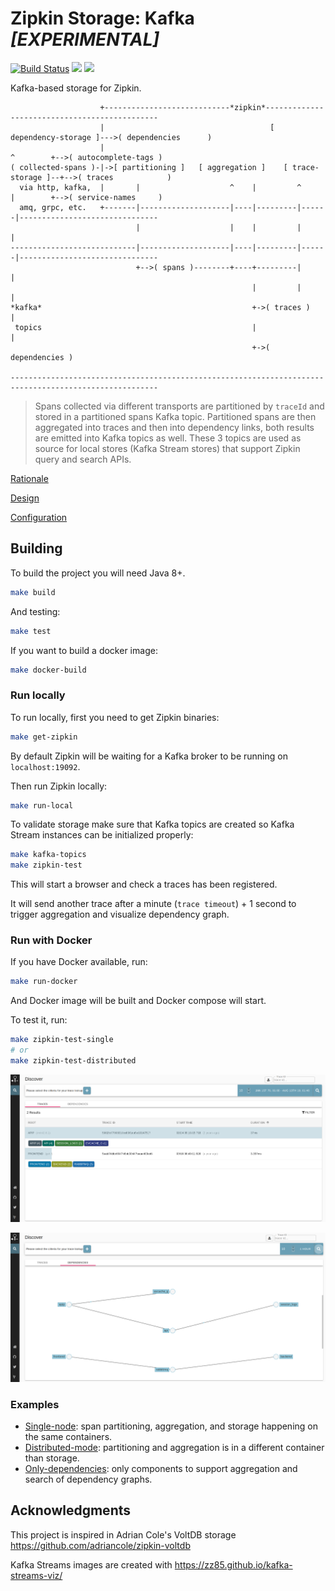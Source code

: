 # Zipkin Storage: Kafka *[EXPERIMENTAL]*

[![Build Status](https://www.travis-ci.org/openzipkin-contrib/zipkin-storage-kafka.svg?branch=master)](https://www.travis-ci.org/openzipkin-contrib/zipkin-storage-kafka)
[![](https://jitpack.io/v/openzipkin-contrib/zipkin-storage-kafka.svg)](https://jitpack.io/#openzipkin-contrib/zipkin-storage-kafka)
[![](https://images.microbadger.com/badges/version/openzipkincontrib/zipkin-storage-kafka.svg)](https://microbadger.com/images/openzipkincontrib/zipkin-storage-kafka "Get your own version badge on microbadger.com")

Kafka-based storage for Zipkin.

```
                    +----------------------------*zipkin*----------------------------------------------
                    |                                     [ dependency-storage ]--->( dependencies      )
                    |                                                  ^        +-->( autocomplete-tags )
( collected-spans )-|->[ partitioning ]   [ aggregation ]    [ trace-storage ]--+-->( traces            )
  via http, kafka,  |       |                    ^    |         ^      |        +-->( service-names     )
  amq, grpc, etc.   +-------|--------------------|----|---------|------|-------------------------------
                            |                    |    |         |      |
----------------------------|--------------------|----|---------|------|-------------------------------
                            +-->( spans )--------+----+---------|      |
                                                      |         |      |
*kafka*                                               +->( traces )    |
 topics                                               |                |
                                                      +->( dependencies )

-------------------------------------------------------------------------------------------------------

```

> Spans collected via different transports are partitioned by `traceId` and stored in a partitioned spans Kafka topic.
Partitioned spans are then aggregated into traces and then into dependency links, both
results are emitted into Kafka topics as well.
These 3 topics are used as source for local stores (Kafka Stream stores) that support Zipkin query and search APIs.

[Rationale](RATIONALE.md)

[Design](storage/README.md)

[Configuration](module/README.md)

## Building

To build the project you will need Java 8+.

```bash
make build
```

And testing:

```bash
make test
```

If you want to build a docker image:

```bash
make docker-build
```

### Run locally

To run locally, first you need to get Zipkin binaries:

```bash
make get-zipkin
```

By default Zipkin will be waiting for a Kafka broker to be running on `localhost:19092`. 

Then run Zipkin locally:

```bash
make run-local
```

To validate storage make sure that Kafka topics are created so Kafka Stream instances can be
initialized properly:

```bash
make kafka-topics
make zipkin-test
```

This will start a browser and check a traces has been registered.

It will send another trace after a minute (`trace timeout`) + 1 second to trigger
aggregation and visualize dependency graph.

### Run with Docker

If you have Docker available, run:

```bash
make run-docker
```

And Docker image will be built and Docker compose will start.

To test it, run:

```bash
make zipkin-test-single
# or
make zipkin-test-distributed
```

![traces](docs/traces.png)

![dependencies](docs/dependencies.png)

### Examples

+ [Single-node](docker/single/docker-compose.yml): span partitioning, aggregation, and storage happening on the same containers.
+ [Distributed-mode](docker/distributed/docker-compose.yml): partitioning and aggregation is in a different container than storage.
+ [Only-dependencies](docker/dependencies/docker-compose.yml): only components to support aggregation and search of dependency graphs.

## Acknowledgments

This project is inspired in Adrian Cole's VoltDB storage <https://github.com/adriancole/zipkin-voltdb>

Kafka Streams images are created with <https://zz85.github.io/kafka-streams-viz/>
